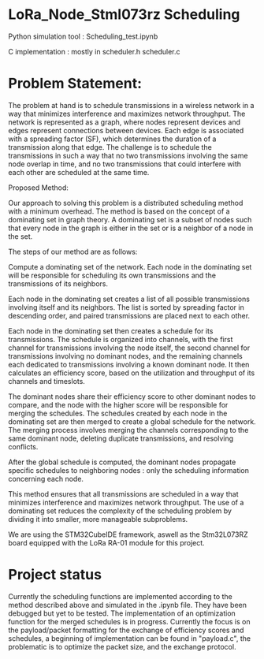 # LoRa_Node_Stml073rz Scheduling

Python simulation tool : Scheduling_test.ipynb

C implementation : mostly in scheduler.h scheduler.c


# Problem Statement:

The problem at hand is to schedule transmissions in a wireless network in a way that minimizes interference and maximizes network throughput. The network is represented as a graph, where nodes represent devices and edges represent connections between devices. Each edge is associated with a spreading factor (SF), which determines the duration of a transmission along that edge. The challenge is to schedule the transmissions in such a way that no two transmissions involving the same node overlap in time, and no two transmissions that could interfere with each other are scheduled at the same time.

Proposed Method:

Our approach to solving this problem is a distributed scheduling method with a minimum overhead. The method is based on the concept of a dominating set in graph theory. A dominating set is a subset of nodes such that every node in the graph is either in the set or is a neighbor of a node in the set.

The steps of our method are as follows:

Compute a dominating set of the network. Each node in the dominating set will be responsible for scheduling its own transmissions and the transmissions of its neighbors.

Each node in the dominating set creates a list of all possible transmissions involving itself and its neighbors. The list is sorted by spreading factor in descending order, and paired transmissions are placed next to each other.

Each node in the dominating set then creates a schedule for its transmissions. The schedule is organized into channels, with the first channel for transmissions involving the node itself, the second channel for transmissions involving no dominant nodes, and the remaining channels each dedicated to transmissions involving a known dominant node. It then calculates an efficiency score, based on the utilization and throughput of its channels and timeslots.

The dominant nodes share their efficiency score to other dominant nodes to compare, and the node with the higher score will be responsible for merging the schedules.
The schedules created by each node in the dominating set are then merged to create a global schedule for the network. The merging process involves merging the channels corresponding to the same dominant node, deleting duplicate transmissions, and resolving conflicts.

After the global schedule is computed, the dominant nodes propagate specific schedules to neighboring nodes : only the scheduling information concerning each node.

This method ensures that all transmissions are scheduled in a way that minimizes interference and maximizes network throughput. The use of a dominating set reduces the complexity of the scheduling problem by dividing it into smaller, more manageable subproblems.

We are using the STM32CubeIDE framework, aswell as the Stm32L073RZ board equipped with the LoRa RA-01 module for this project.

# Project status

Currently the scheduling functions are implemented according to the method described above and simulated in the .ipynb file. They have been debugged but yet to be tested.
The implementation of an optimization function for the merged schedules is in progress.
Currently the focus is on the payload/packet formatting for the exchange of efficiency scores and schedules, a beginning of implementation can be found in "payload.c", the problematic is to optimize the packet size, and the exchange protocol.
